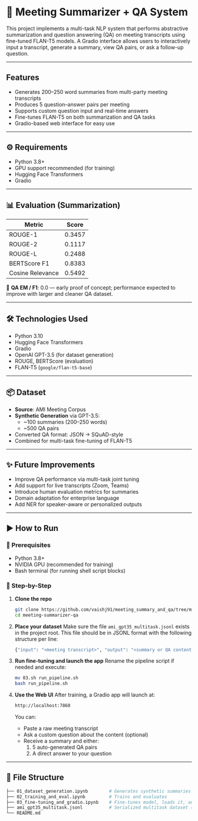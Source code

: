 # 🧠 Meeting Summarizer + QA System

This project implements a multi-task NLP system that performs abstractive summarization and question answering (QA) on meeting transcripts using fine-tuned FLAN-T5 models. A Gradio interface allows users to interactively input a transcript, generate a summary, view QA pairs, or ask a follow-up question.

---

## Features

- Generates 200–250 word summaries from multi-party meeting transcripts
- Produces 5 question–answer pairs per meeting
- Supports custom question input and real-time answers
- Fine-tunes FLAN-T5 on both summarization and QA tasks
- Gradio-based web interface for easy use

---
## ⚙️ Requirements

- Python 3.8+
- GPU support recommended (for training)
- Hugging Face Transformers
- Gradio

---

## 📊 Evaluation (Summarization)

| Metric           | Score    |
|------------------|----------|
| ROUGE-1          | 0.3457   |
| ROUGE-2          | 0.1117   |
| ROUGE-L          | 0.2488   |
| BERTScore F1     | 0.8383   |
| Cosine Relevance | 0.5492   |

📌 **QA EM / F1**: 0.0 — early proof of concept; performance expected to improve with larger and cleaner QA dataset.

---

## 🛠️ Technologies Used

- Python 3.10
- Hugging Face Transformers
- Gradio
- OpenAI GPT-3.5 (for dataset generation)
- ROUGE, BERTScore (evaluation)
- FLAN-T5 (`google/flan-t5-base`)

---

## 📦 Dataset

- **Source**: AMI Meeting Corpus
- **Synthetic Generation** via GPT-3.5:
  - ~100 summaries (200–250 words)
  - ~500 QA pairs
- Converted QA format: JSON → SQuAD-style
- Combined for multi-task fine-tuning of FLAN-T5

---

## ✨ Future Improvements

- Improve QA performance via multi-task joint tuning
- Add support for live transcripts (Zoom, Teams)
- Introduce human evaluation metrics for summaries
- Domain adaptation for enterprise language
- Add NER for speaker-aware or personalized outputs

---

## ▶️ How to Run

### 🔧 Prerequisites

- Python 3.8+
- NVIDIA GPU (recommended for training)
- Bash terminal (for running shell script blocks)

### 🧩 Step-by-Step

1. **Clone the repo**  
   ```bash
   git clone https://github.com/vaishj91/meeting_summary_and_qa/tree/main
   cd meeting-summarizer-qa

2. **Place your dataset**
   Make sure the file `ami_gpt35_multitask.jsonl` exists in the project root.
   This file should be in JSONL format with the following structure per line:
   ```bash
   {"input": "<meeting transcript>", "output": "<summary or QA content>"}
   ```

4. **Run fine-tuning and launch the app**
   Rename the pipeline script if needed and execute:
   ```bash
   mv 03.sh run_pipeline.sh
   bash run_pipeline.sh
   ```

4. **Use the Web UI**
   After training, a Gradio app will launch at:
   ```bash
   http://localhost:7860
   ```
   You can:
   - Paste a raw meeting transcript
   - Ask a custom question about the content (optional)
   - Receive a summary and either:
     1. 5 auto-generated QA pairs
     2. A direct answer to your question

---

## 📁 File Structure

```bash
├── 01_dataset_generation.ipynb        # Generates synthetic summaries and QA pairs using GPT
├── 02_training_and_eval.ipynb         # Trains and evaluates
├── 03_fine-tuning_and_gradio.ipynb    # Fine-tunes model, loads it, and launches Gradio interface [entrypoint]
├── ami_gpt35_multitask.jsonl          # Serialized multitask dataset (summaries + QA)
└── README.md
